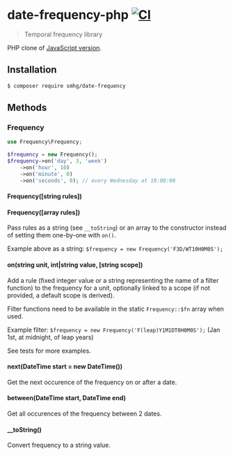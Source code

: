 date-frequency-php [![CI](https://github.com/smhg/date-frequency-php/workflows/CI/badge.svg)](https://github.com/smhg/date-frequency-php/actions)
==================

> Temporal frequency library

PHP clone of [JavaScript version](https://github.com/smhg/date-frequency-js).

## Installation
```bash
$ composer require smhg/date-frequency
```

## Methods
### Frequency
```php
use Frequency\Frequency;

$frequency = new Frequency();
$frequency->on('day', 3, 'week')
	->on('hour', 10)
	->on('minute', 0)
	->on('seconds', 0); // every Wednesday at 10:00:00
```

#### Frequency([string rules])
#### Frequency([array rules])
Pass rules as a string (see `__toString`) or an array to the constructor instead of setting them one-by-one with `on()`.

Example above as a string: `$frequency = new Frequency('F3D/WT10H0M0S');`

#### on(string unit, int|string value, [string scope])
Add a rule (fixed integer value or a string representing the name of a filter function) to the frequency for a unit, optionally linked to a scope (if not provided, a default scope is derived).

Filter functions need to be available in the static `Frequency::$fn` array when used.

Example filter: `$frequency = new Frequency('F(leap)Y1M1DT0H0M0S');` (Jan 1st, at midnight, of leap years)

See tests for more examples.

#### next(DateTime start = new DateTime())
Get the next occurence of the frequency on or after a date.

#### between(DateTime start, DateTime end)
Get all occurences of the frequency between 2 dates.

#### __toString()
Convert frequency to a string value.
